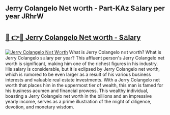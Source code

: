 ## Jerry Colangelo N𝚎t w𝚘rth - Part-KAz S𝚊lary per year JRhrW

# <h2><a href="http://gc3p35j.nevu.top/?p=Jerry+Colangelo">🔗 👉🔴 Jerry Colangelo N𝚎t w𝚘rth - S𝚊lary</a></h2>

[![Jerry Colangelo N𝚎t W𝚘rth](https://i.imgur.com/Oavwk0R.jpeg)](http://gc3p35j.nevu.top/?p=Jerry+Colangelo)
What is Jerry Colangelo n𝚎t w𝚘rth? What is Jerry Colangelo s𝚊lary per year?
This affluent person's Jerry Colangelo net worth is significant, making him one of the richest figures in his industry. His salary is considerable, but it is eclipsed by Jerry Colangelo net worth, which is rumored to be even larger as a result of his various business interests and valuable real estate investments. With a Jerry Colangelo net worth that places him in the uppermost tier of wealth, this man is famed for his business acumen and financial prowess. This wealthy individual, boasting a Jerry Colangelo net worth in the billions and an impressive yearly income, serves as a prime illustration of the might of diligence, devotion, and monetary wisdom.
